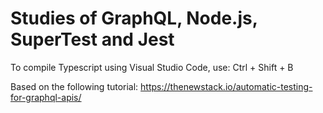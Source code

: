 # Studies of GraphQL, Node.js, SuperTest and Jest

To compile Typescript using Visual Studio Code, use: Ctrl + Shift + B



Based on the following tutorial: https://thenewstack.io/automatic-testing-for-graphql-apis/